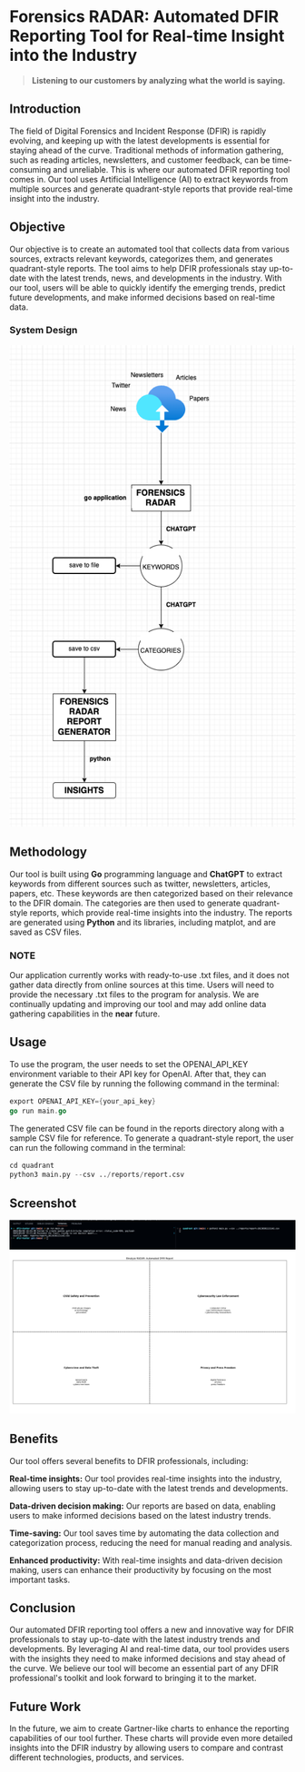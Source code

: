 # Forensics RADAR: Automated DFIR Reporting Tool for Real-time Insight into the Industry

> **Listening to our customers by analyzing what the world is saying.**


## Introduction

The field of Digital Forensics and Incident Response (DFIR) is rapidly evolving, and keeping up with the latest developments is essential for staying ahead of the curve. Traditional methods of information gathering, such as reading articles, newsletters, and customer feedback, can be time-consuming and unreliable. This is where our automated DFIR reporting tool comes in. Our tool uses Artificial Intelligence (AI) to extract keywords from multiple sources and generate quadrant-style reports that provide real-time insight into the industry.

## Objective

Our objective is to create an automated tool that collects data from various sources, extracts relevant keywords, categorizes them, and generates quadrant-style reports. The tool aims to help DFIR professionals stay up-to-date with the latest trends, news, and developments in the industry. With our tool, users will be able to quickly identify the emerging trends, predict future developments, and make informed decisions based on real-time data.

### System Design

![system](https://github.com/ozbekburak/dfir-radar/blob/main/img/system.png?raw=true)

## Methodology

Our tool is built using **Go** programming language and **ChatGPT** to extract keywords from different sources such as twitter, newsletters, articles, papers, etc. These keywords are then categorized based on their relevance to the DFIR domain. The categories are then used to generate quadrant-style reports, which provide real-time insights into the industry. The reports are generated using **Python** and its libraries, including matplot, and are saved as CSV files.

### NOTE

Our application currently works with ready-to-use .txt files, and it does not gather data directly from online sources at this time. Users will need to provide the necessary .txt files to the program for analysis. We are continually updating and improving our tool and may add online data gathering capabilities in the **near** future.


## Usage

To use the program, the user needs to set the OPENAI_API_KEY environment variable to their API key for OpenAI. After that, they can generate the CSV file by running the following command in the terminal:

```go
export OPENAI_API_KEY={your_api_key}
go run main.go
```

The generated CSV file can be found in the reports directory along with a sample CSV file for reference. To generate a quadrant-style report, the user can run the following command in the terminal:


```python
cd quadrant
python3 main.py --csv ../reports/report.csv 
```

## Screenshot

![execute](https://github.com/ozbekburak/dfir-radar/blob/main/img/run.png?raw=true)
![report](https://github.com/ozbekburak/dfir-radar/blob/main/img/report.png?raw=true)


## Benefits

Our tool offers several benefits to DFIR professionals, including:

**Real-time insights:** Our tool provides real-time insights into the industry, allowing users to stay up-to-date with the latest trends and developments.

**Data-driven decision making:** Our reports are based on data, enabling users to make informed decisions based on the latest industry trends.

**Time-saving:** Our tool saves time by automating the data collection and categorization process, reducing the need for manual reading and analysis.

**Enhanced productivity:** With real-time insights and data-driven decision making, users can enhance their productivity by focusing on the most important tasks.

## Conclusion

Our automated DFIR reporting tool offers a new and innovative way for DFIR professionals to stay up-to-date with the latest industry trends and developments. By leveraging AI and real-time data, our tool provides users with the insights they need to make informed decisions and stay ahead of the curve. We believe our tool will become an essential part of any DFIR professional's toolkit and look forward to bringing it to the market.

## Future Work

In the future, we aim to create Gartner-like charts to enhance the reporting capabilities of our tool further. These charts will provide even more detailed insights into the DFIR industry by allowing users to compare and contrast different technologies, products, and services.

